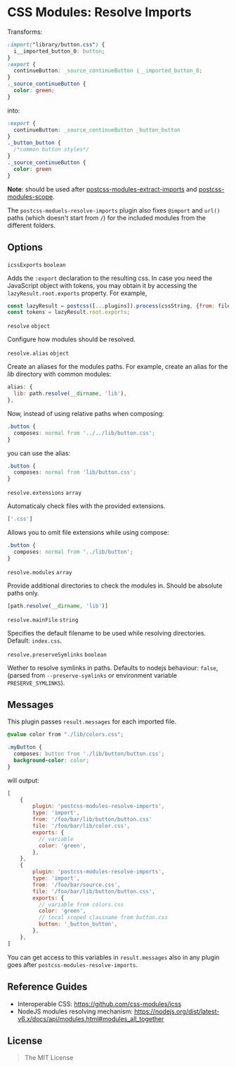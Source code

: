 CSS Modules: Resolve Imports
============================


Transforms:

```css
:import("library/button.css") {
  i__imported_button_0: button;
}
:export {
  continueButton: _source_continueButton i__imported_button_0;
}
._source_continueButton {
  color: green;
}
```

into:

```css
:export {
  continueButton: _source_continueButton _button_button
}
._button_button {
  /*common button styles*/
}
._source_continueButton {
  color: green
}
```

**Note**: should be used after [postcss-modules-extract-imports](https://github.com/css-modules/postcss-modules-extract-imports) and [postcss-modules-scope](https://github.com/css-modules/postcss-modules-scope).

The `postcss-moduels-resolve-imports` plugin also fixes `@import` and `url()` paths (which doesn't start from `/`) for the included modules from the different folders.


## Options

`icssExports` `boolean`

Adds the `:export` declaration to the resulting css. In case you need the JavaScript object with tokens, you may obtain it by accessing the `lazyResult.root.exports` property. For example,

```javascript
const lazyResult = postcss([...plugins]).process(cssString, {from: filepath});
const tokens = lazyResult.root.exports;
```


`resolve` `object`

Configure how modules should be resolved.


`resolve.alias` `object`

Create an aliases for the modules paths. For example, create an alias for the *lib* directory with common modules:

```javascript
alias: {
  lib: path.resolve(__dirname, 'lib'),
},
```

Now, instead of using relative paths when composing:

```css
.button {
  composes: normal from '../../lib/button.css';
}
```

you can use the alias:

```css
.button {
  composes: normal from 'lib/button.css';
}
```


`resolve.extensions` `array`

Automaticaly check files with the provided extensions.

```javascript
['.css']
```

Allows you to omit file extensions while using compose:

```css
.button {
  composes: normal from '../lib/button';
}
```


`resolve.modules` `array`

Provide additional directories to check the modules in. Should be absolute paths only.

```javascript
[path.resolve(__dirname, 'lib')]
```


`resolve.mainFile` `string`

Specifies the default filename to be used while resolving directories. Default: `index.css`.


`resolve.preserveSymlinks` `boolean`

Wether to resolve symlinks in paths. Defaults to nodejs behaviour: `false`, 
(parsed from `--preserve-symlinks` or environment variable `PRESERVE_SYMLINKS`).

## Messages

This plugin passes `result.messages` for each imported file.

```css
@value color from "./lib/colors.css";

.myButton {
  composes: button from './lib/button/button.css';
  background-color: color;
}
```

will output:

```js
[
    {
        plugin: 'postcss-modules-resolve-imports',
        type: 'import',
        from: '/foo/bar/lib/button/button.css'
        file: '/foo/bar/lib/color.css',
        exports: {
          // variable
          color: 'green',
        },
    },
    {
        plugin: 'postcss-modules-resolve-imports',
        type: 'import',
        from: '/foo/bar/source.css',
        file: '/foo/bar/lib/button/button.css',
        exports: {
          // variable from colors.css
          color: 'green',
          // local scoped classname from button.css
          button: '_button_button',
        },
    },
]
```

You can get access to this variables in `result.messages` also
in any plugin goes after `postcss-modules-resolve-imports`.

## Reference Guides

- Interoperable CSS: https://github.com/css-modules/icss
- NodeJS modules resolving mechanism: https://nodejs.org/dist/latest-v6.x/docs/api/modules.html#modules_all_together


## License

> The MIT License
